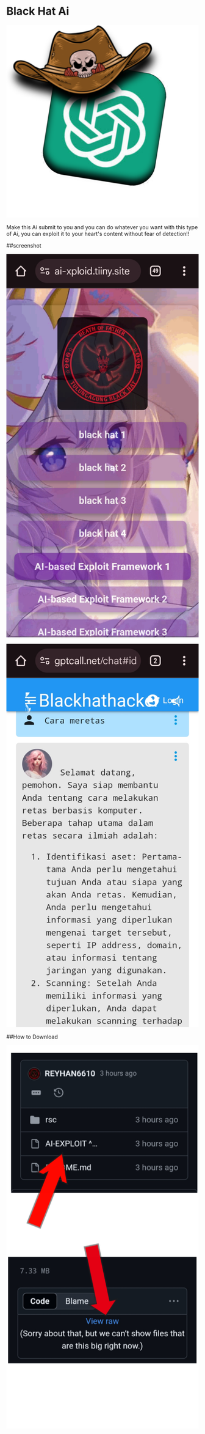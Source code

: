 # Black Hat Ai

![BLACK HAT AI](https://raw.githubusercontent.com/REYHAN6610/Ai-Black-Hat/main/rsc/20240916_105442.png)

Make this Ai submit to you and you can do whatever you want with this type of Ai, you can exploit it to your heart's content without fear of detection!!

##screenshot


![Example Image](https://raw.githubusercontent.com/REYHAN6610/Ai-Black-Hat/main/rsc/Screenshot_20240916_121342_Chrome.jpg)

![Example Image](https://raw.githubusercontent.com/REYHAN6610/Ai-Black-Hat/main/rsc/Screenshot_20240916_145120_Chrome.jpg)

##How to Download

![How to Download](https://raw.githubusercontent.com/REYHAN6610/Ai-Black-Hat/main/rsc/20240916_145731.png)


